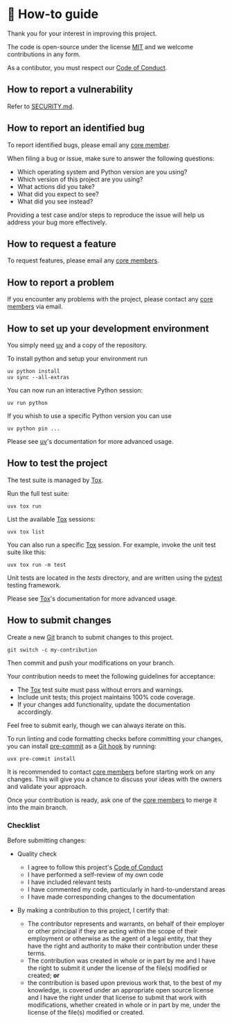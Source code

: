 <!--
SPDX-FileCopyrightText: © 2024 The "Toto" contributors <romain.brault@romainbrault.com>

SPDX-License-Identifier: MIT
-->

# 📖 How-to guide

Thank you for your interest in improving this project.


The code is open-source under the license [MIT](../LICENSES/MIT.txt) and we
welcome contributions in any form.


As a contibutor, you must respect our [Code of Conduct].

[Code of Conduct]: CODE_OF_CONDUCT.md

## How to report a vulnerability

Refer to [SECURITY.md](SECURITY.md).

## How to report an identified bug

To report identified bugs, please email any [core member].

When filing a bug or issue, make sure to answer the following questions:

- Which operating system and Python version are you using?
- Which version of this project are you using?
- What actions did you take?
- What did you expect to see?
- What did you see instead?

Providing a test case and/or steps to reproduce the issue will help us address
your bug more effectively.


## How to request a feature

To request features, please email any [core members].

## How to report a problem

If you encounter any problems with the project, please contact any [core
members] via email.

[core member]: MAINTAINERS.md
[core members]: MAINTAINERS.md
[Maintainer]: MAINTAINERS.md
[Maintainers]: MAINTAINERS.md

## How to set up your development environment

You simply need [uv] and a copy of the repository.

[uv]: https://docs.astral.sh/uv/

To install python and setup your environment run

```console
uv python install
uv sync --all-extras
```

You can now run an interactive Python session:

```console
uv run python
```

If you whish to use a specific Python version you can use

```console
uv python pin ...
```

Please see [uv]'s documentation for more advanced usage.

## How to test the project

The test suite is managed by [Tox].

Run the full test suite:

```console
uvx tox run
```

List the available [Tox] sessions:

```console
uvx tox list
```

You can also run a specific [Tox] session.
For example, invoke the unit test suite like this:

```console
uvx tox run -m test
```

Unit tests are located in the _tests_ directory,
and are written using the [pytest] testing framework.

[pytest]: https://docs.pytest.org/en/stable/
[Tox]: https://tox.wiki/en/stable/

Please see [Tox]'s documentation for more advanced usage.

## How to submit changes

Create a new [Git] branch to submit changes to this project.

```console
git switch -c my-contribution
```

Then commit and push your modifications on your branch.

Your contribution needs to meet the following guidelines for acceptance:

  - The [Tox] test suite must pass without errors and warnings.
  - Include unit tests; this project maintains 100% code coverage.
  - If your changes add functionality, update the documentation accordingly.

Feel free to submit early, though we can always iterate on this.

To run linting and code formatting checks before committing your changes, you
can install [pre-commit] as a [Git hook] by running:

```console
uvx pre-commit install
```

It is recommended to contact [core members] before starting work on any
changes. This will give you a chance to discuss your ideas with the owners and
validate your approach.

Once your contribution is ready, ask one of the [core members] to merge it into
the main branch.

[Git hook]: https://git-scm.com/book/ms/v2/Customizing-Git-Git-Hooks
[Git]: https://git-scm.com/
[pre-commit]: https://pre-commit.com/

### Checklist

Before submitting changes:

  - Quality check

    - I agree to follow this project's [Code of Conduct](CODE_OF_CONDUCT.md)
    - I have performed a self-review of my own code
    - I have included relevant tests
    - I have commented my code, particularly in hard-to-understand areas
    - I have made corresponding changes to the documentation

  - By making a contribution to this project, I certify that:

    - The contributor represents and warrants, on behalf of their employer or
      other principal if they are acting within the scope of their employment
      or otherwise as the agent of a legal entity, that they have the right and
      authority to make their contribution under these terms.
    - The contribution was created in whole or in part by me and I have the
      right to submit it under the license of the file(s) modified or created;
      **or**
    - the contribution is based upon previous work that, to the best of my
      knowledge, is covered under an appropriate open source license and I have
      the right under that license to submit that work with modifications,
      whether created in whole or in part by me, under the license of the
      file(s) modified or created.
